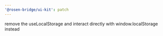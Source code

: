 ```yaml
---
'@rosen-bridge/ui-kit': patch
---
```


remove the useLocalStorage and interact directly with window.localStorage instead
